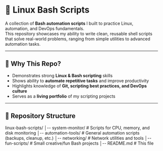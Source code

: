 # 🐧 Linux Bash Scripts

A collection of **Bash automation scripts** I built to practice Linux, automation, and DevOps fundamentals.  
This repository showcases my ability to write clean, reusable shell scripts that solve real-world problems, ranging from simple utilities to advanced automation tasks.

---

## 🚀 Why This Repo?
- Demonstrates strong **Linux & Bash scripting** skills  
- Shows ability to **automate repetitive tasks** and improve productivity  
- Highlights knowledge of **Git, scripting best practices, and DevOps culture**  
- Serves as a **living portfolio** of my scripting projects

---

## 📂 Repository Structure
linux-bash-scripts/
│-- system-monitor/ # Scripts for CPU, memory, and disk monitoring
│-- automation-tools/ # General automation scripts (backups, cleanup, etc.)
│-- networking/ # Network utilities and tools
│-- fun-scripts/ # Small creative/fun Bash projects
│-- README.md # This file
